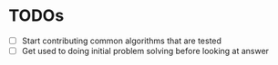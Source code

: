 # TODOs

- [ ] Start contributing common algorithms that are tested
- [ ] Get used to doing initial problem solving before looking at answer
